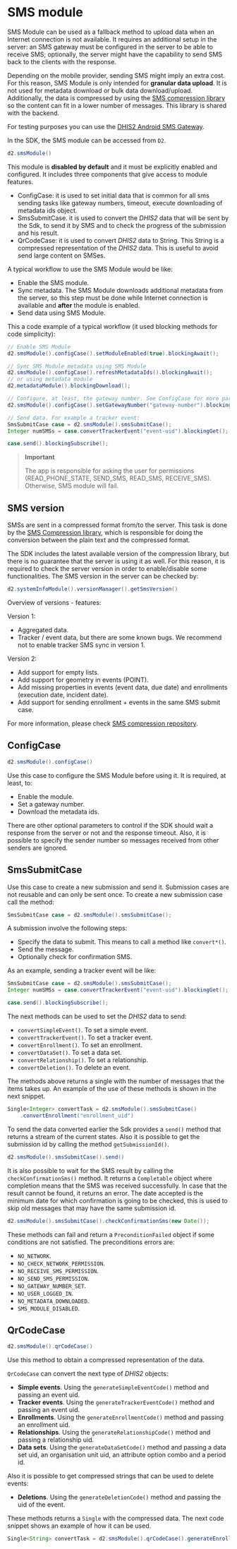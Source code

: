 # SMS module

<!--DHIS2-SECTION-ID:sms_module-->

SMS Module can be used as a fallback method to upload data when an Internet connection is not available. It requires an additional setup in the server: an SMS gateway must be configured in the server to be able to receive SMS; optionally, the server might have the capability to send SMS back to the clients with the response.

Depending on the mobile provider, sending SMS might imply an extra cost. For this reason, SMS Module is only intended for **granular data upload**. It is not used for metadata download or bulk data download/upload. Additionally, the data is compressed by using the [SMS compression library](https://github.com/dhis2/sms-compression) so the content can fit in a lower number of messages. This library is shared with the backend.

For testing purposes you can use the [DHIS2 Android SMS Gateway](https://github.com/dhis2/dhis2-sms-android-gateway).

In the SDK, the SMS module can be accessed from `D2`.

```java
d2.smsModule()
```

This module is **disabled by default** and it must be explicitly enabled and configured. It includes three components that give access to module features.

- ConfigCase: it is used to set initial data that is common for all sms sending tasks like gateway numbers, timeout, execute downloading
of metadata ids object.
- SmsSubmitCase. it is used to convert the *DHIS2* data that will be sent by the Sdk, to send it by SMS and to check the progress of the submission and his result.
- QrCodeCase: it is used to convert *DHIS2* data to String. This String is a compressed representation of the *DHIS2* data. This is useful to avoid send large content on SMSes.

A typical workflow to use the SMS Module would be like:

- Enable the SMS module.
- Sync metadata. The SMS Module downloads additional metadata from the server, so this step must be done while Internet connection is available and **after** the module is enabled.
- Send data using SMS Module.

This a code example of a typical workflow (it used blocking methods for code simplicity):

```java
// Enable SMS Module
d2.smsModule().configCase().setModuleEnabled(true).blockingAwait();

// Sync SMS Module metadata using SMS Module
d2.smsModule().configCase().refreshMetadataIds().blockingAwait();
// or using metadata module
d2.metadataModule().blockingDownload();

// Configure, at least, the gateway number. See ConfigCase for more parameters
d2.smsModule().configCase().setGatewayNumber("gateway-number").blockingAwait();

// Send data. For example a tracker event:
SmsSubmitCase case = d2.smsModule().smsSubmitCase();
Integer numSMSs = case.convertTrackerEvent("event-uid").blockingGet();

case.send().blockingSubscribe();
```
> **Important**
>
> The app is responsible for asking the user for permissions (READ_PHONE_STATE, SEND_SMS, READ_SMS, RECEIVE_SMS). Otherwise, SMS module will fail.

## SMS version

<!--DHIS2-SECTION-ID:sms_version-->

SMSs are sent in a compressed format from/to the server. This task is done by the [SMS Compression library](https://github.com/dhis2/sms-compression), which is responsible for doing the conversion between the plain text and the compressed format.

The SDK includes the latest available version of the compression library, but there is no guarantee that the server is using it as well. For this reason, it is required to check the server version in order to enable/disable some functionalities. The SMS version in the server can be checked by:

```java
d2.systemInfoModule().versionManager().getSmsVersion()
```

Overview of versions - features:

Version 1:

- Aggregated data.
- Tracker / event data, but there are some known bugs. We recommend not to enable tracker SMS sync in version 1.

Version 2:

- Add support for empty lists.
- Add support for geometry in events (POINT).
- Add missing properties in events (event data, due date) and enrollments (execution date, incident date).
- Add support for sending enrollment + events in the same SMS submit case.

For more information, please check [SMS compression repository](https://github.com/dhis2/sms-compression).

## ConfigCase

<!--DHIS2-SECTION-ID:sms_module_config_case-->

```java
d2.smsModule().configCase()
```

Use this case to configure the SMS Module before using it. It is required, at least, to:

- Enable the module.
- Set a gateway number.
- Download the metadata ids.

There are other optional parameters to control if the SDK should wait a response from the server or not and the response timeout. Also, it is possible to specify the sender number so messages received from other senders are ignored.

## SmsSubmitCase

<!--DHIS2-SECTION-ID:sms_module_submit_case-->

Use this case to create a new submission and send it. Submission cases are not reusable and can only be sent once. To create a new submission case call the method:

```java
SmsSubmitCase case = d2.smsModule().smsSubmitCase();
```

A submission involve the following steps:

- Specify the data to submit. This means to call a method like `convert*()`.
- Send the message.
- Optionally check for confirmation SMS.

As an example, sending a tracker event will be like:

```java
SmsSubmitCase case = d2.smsModule().smsSubmitCase();
Integer numSMSs = case.convertTrackerEvent("event-uid").blockingGet();

case.send().blockingSubscribe();
```

The next methods can be used to set the *DHIS2* data to send:

- `convertSimpleEvent()`. To set a simple event.
- `convertTrackerEvent()`. To set a tracker event.
- `convertEnrollment()`. To set an enrollment.
- `convertDataSet()`. To set a data set.
- `convertRelationship()`. To set a relationship.
- `convertDeletion()`. To delete an event.

The methods above returns a single with the number of messages that the
items takes up. An example of the use of these methods is shown in the
next snippet.

```java
Single<Integer> convertTask = d2.smsModule().smsSubmitCase()
    .convertEnrollment("enrollment_uid")
```

To send the data converted earlier the Sdk provides a `send()` method
that returns a stream of the current states. Also it is possible to get
the submission id by calling the method `getSubmissionId()`.

```java
d2.smsModule().smsSubmitCase().send()
```

It is also possible to wait for the SMS result by calling the
`checkConfirmationSms()` method. It returns a `Completable` object where
completion means that the SMS was received successfully. In case that
the result cannot be found, it returns an error. The date accepted is
the minimum date for which confirmation is going to be checked, this is
used to skip old messages that may have the same submission id.

```java
d2.smsModule().smsSubmitCase().checkConfirmationSms(new Date());
```

These methods can fail and return a `PreconditionFailed` object if some
conditions are not satisfied. The preconditions errors are:

- `NO_NETWORK`.
- `NO_CHECK_NETWORK_PERMISSION`.
- `NO_RECEIVE_SMS_PERMISSION`.
- `NO_SEND_SMS_PERMISSION`.
- `NO_GATEWAY_NUMBER_SET`.
- `NO_USER_LOGGED_IN`.
- `NO_METADATA_DOWNLOADED`.
- `SMS_MODULE_DISABLED`.

## QrCodeCase

<!--DHIS2-SECTION-ID:sms_module_qr_code_case-->

```java
d2.smsModule().qrCodeCase()
```

Use this method to obtain a compressed representation of the data.

`QrCodeCase` can convert the next type of *DHIS2* objects:

- **Simple events**. Using the `generateSimpleEventCode()` method and passing an event uid.
- **Tracker events**. Using the `generateTrackerEventCode()` method and passing an event uid. 
- **Enrollments**. Using the `generateEnrollmentCode()` method and passing an enrollment uid.
- **Relationships**. Using the `generateRelationshipCode()` method and passing a relationship uid.
- **Data sets**. Using the `generateDataSetCode()` method and passing a data set uid, an organisation unit uid, an attribute option combo and a period id.
  
Also it is possible to get compressed strings that can be used to delete events:

- **Deletions**. Using the `generateDeletionCode()` method and passing the uid of the event.
  
These methods returns a `Single` with the compressed data. The next code snippet shows an example of how it can be used.

```java
Single<String> convertTask = d2.smsModule().qrCodeCase().generateEnrollmentCode(enrollmentUid);
```
